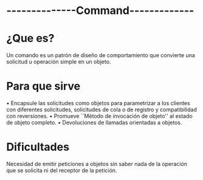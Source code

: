 # --------------Command------------- #
# ¿Que es?
Un comando es un patrón de diseño de comportamiento que convierte una solicitud u operación simple en un objeto.
# Para que sirve
•	Encapsule las solicitudes como objetos para parametrizar a los clientes con diferentes solicitudes, solicitudes de cola o de registro y compatibilidad con reversiones.
•	Promueve ``Método de invocación de objeto'' al estado de objeto completo.
•	Devoluciones de llamadas orientadas a objetos.
# Dificultades
Necesidad de emitir peticiones a objetos sin saber nada de la operación que se solicita ni del receptor de la petición.
